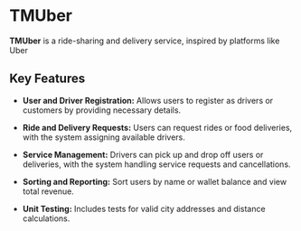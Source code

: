# TMUber

**TMUber** is a ride-sharing and delivery service, inspired by platforms like Uber

## Key Features

- **User and Driver Registration:** Allows users to register as drivers or customers by providing necessary details.

- **Ride and Delivery Requests:** Users can request rides or food deliveries, with the system assigning available drivers.

- **Service Management:** Drivers can pick up and drop off users or deliveries, with the system handling service requests and cancellations.

- **Sorting and Reporting:** Sort users by name or wallet balance and view total revenue.

- **Unit Testing:** Includes tests for valid city addresses and distance calculations.
